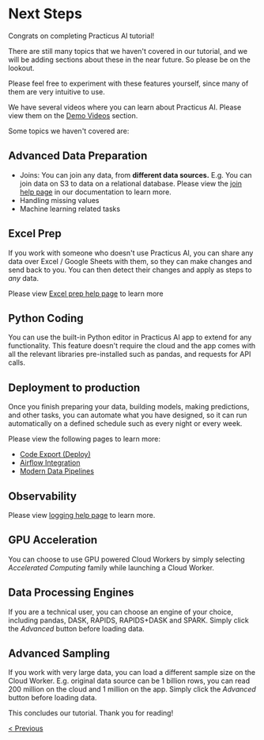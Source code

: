 # Next Steps

Congrats on completing Practicus AI tutorial!

There are still many topics that we haven't covered in our tutorial, and we will be adding sections about these in the near future. So please be on the lookout.

Please feel free to experiment with these features yourself, since many of them are very intuitive to use.

We have several videos where you can learn about Practicus AI. Please view them on the [Demo Videos](https://practicus.ai/demo/) section.

Some topics we haven't covered are:

## Advanced Data Preparation

- Joins: You can join any data, from **different data sources.** E.g. You can join data on S3 to data on a relational database. Please view the [join help page](../join.md) in our documentation to learn more. 
- Handling missing values
- Machine learning related tasks

## Excel Prep

If you work with someone who doesn't use Practicus AI, you can share any data over Excel / Google Sheets with them, so they can make changes and send back to you. You can then detect their changes and apply as steps to _any_ data.

Please view [Excel prep help page](../excel-prep.md) to learn more

## Python Coding

You can use the built-in Python editor in Practicus AI app to extend for any functionality. This feature doesn't require the cloud and the app comes with all the relevant libraries pre-installed such as pandas, and requests for API calls.

## Deployment to production

Once you finish preparing your data, building models, making predictions, and other tasks, you can automate what you have designed, so it can run automatically on a defined schedule such as every night or every week.

Please view the following pages to learn more:

- [Code Export (Deploy)](../code-export.md)
- [Airflow Integration](../airflow.md)
- [Modern Data Pipelines](../modern-data-pipelines.md)

## Observability

Please view [logging help page](../logging.md) to learn more.

## GPU Acceleration

You can choose to use GPU powered Cloud Workers by simply selecting _Accelerated Computing_ family while launching a Cloud Worker. 


## Data Processing Engines

If you are a technical user, you can choose an engine of your choice, including pandas, DASK, RAPIDS, RAPIDS+DASK and SPARK. Simply click the _Advanced_ button before loading data. 

## Advanced Sampling

If you work with very large data, you can load a different sample size on the Cloud Worker. E.g. original data source can be 1 billion rows, you can read 200 million on the cloud and 1 million on the app. Simply click the _Advanced_ button before loading data.      

This concludes our tutorial. Thank you for reading!

[< Previous](sql.md)
